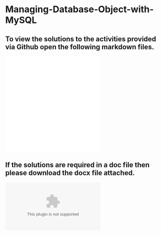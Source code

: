 # Managing-Database-Object-with-MySQL

## To view the solutions to the activities provided via Github open the following markdown files.
![Fundamentals](Activities_Fundamentals_Solution.md)
![Advanced](Activities_AdvancedQueries_Solution.md)
## If the solutions are required in a doc file then please download the docx file attached.
![Document](SQL%20Activities%20with%20Solution.docx)